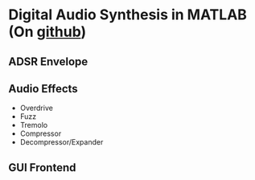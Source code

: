 # Digital Audio Synthesis in MATLAB (On [github](https://github.com/SeanMitchell1994/EE384_FA2017))


## ADSR Envelope

## Audio Effects
* Overdrive
* Fuzz
* Tremolo
* Compressor
* Decompressor/Expander

## GUI Frontend